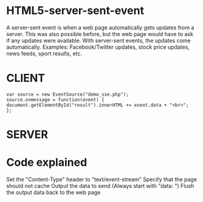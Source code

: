 # HTML5-server-sent-event
A server-sent event is when a web page automatically gets updates from a server.  This was also possible before, but the web page would have to ask if any updates were available. With server-sent events, the updates come automatically.  Examples: Facebook/Twitter updates, stock price updates, news feeds, sport results, etc.

CLIENT
=======================

    var source = new EventSource("demo_sse.php");
    source.onmessage = function(event) {
    document.getElementById("result").innerHTML += event.data + "<br>";
    };

SERVER
==============================
<?php
header('Content-Type: text/event-stream');
header('Cache-Control: no-cache');

$time = date('r');
echo "data: The server time is: {$time}\n\n";
flush();
?>

Code explained
================================
Set the "Content-Type" header to "text/event-stream"
Specify that the page should not cache
Output the data to send (Always start with "data: ")
Flush the output data back to the web page
